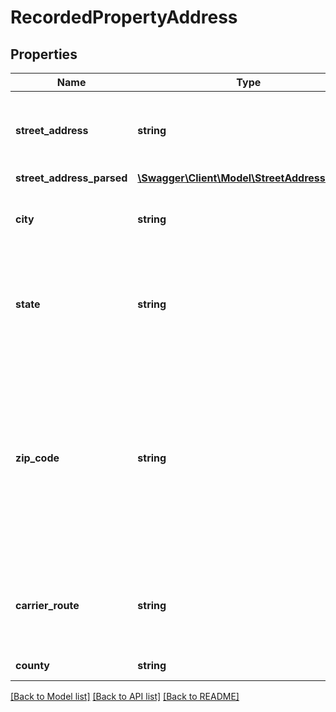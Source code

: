 # RecordedPropertyAddress

## Properties
Name | Type | Description | Notes
------------ | ------------- | ------------- | -------------
**street_address** | **string** | Full Situs address (not including City/St/Zip) (e.g. 123 N Main St) | [optional] 
**street_address_parsed** | [**\Swagger\Client\Model\StreetAddressParsed**](StreetAddressParsed.md) |  | [optional] 
**city** | **string** | The city associated with the property address. | [optional] 
**state** | **string** | The two-letter USPS postal abbreviation associated with the state / protectorates / commonwealth (e.g., CA, VI). | [optional] 
**zip_code** | **string** | Code assigned by the USPS. This is populated by various source files and other proprietary and non-proprietary processes. Data may be the 5-digit zip or 9-digit Zip+4 (e.g., 00501 or 954630042). | [optional] 
**carrier_route** | **string** | This is the four digit code used by the local mail carrier to identify the delivery path. | [optional] 
**county** | **string** | Situs county name. | [optional] 

[[Back to Model list]](../../README.md#documentation-for-models) [[Back to API list]](../../README.md#documentation-for-api-endpoints) [[Back to README]](../../README.md)

